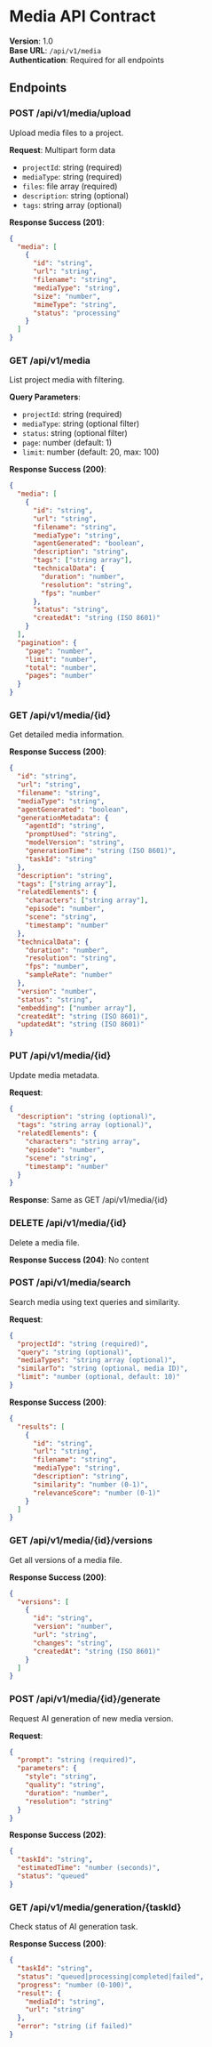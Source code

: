 # Media API Contract

**Version**: 1.0  
**Base URL**: `/api/v1/media`  
**Authentication**: Required for all endpoints

## Endpoints

### POST /api/v1/media/upload
Upload media files to a project.

**Request**: Multipart form data
- `projectId`: string (required)
- `mediaType`: string (required)
- `files`: file array (required)
- `description`: string (optional)
- `tags`: string array (optional)

**Response Success (201)**:
```json
{
  "media": [
    {
      "id": "string",
      "url": "string",
      "filename": "string",
      "mediaType": "string",
      "size": "number",
      "mimeType": "string",
      "status": "processing"
    }
  ]
}
```

### GET /api/v1/media
List project media with filtering.

**Query Parameters**:
- `projectId`: string (required)
- `mediaType`: string (optional filter)
- `status`: string (optional filter)
- `page`: number (default: 1)
- `limit`: number (default: 20, max: 100)

**Response Success (200)**:
```json
{
  "media": [
    {
      "id": "string",
      "url": "string",
      "filename": "string",
      "mediaType": "string",
      "agentGenerated": "boolean",
      "description": "string",
      "tags": ["string array"],
      "technicalData": {
        "duration": "number",
        "resolution": "string",
        "fps": "number"
      },
      "status": "string",
      "createdAt": "string (ISO 8601)"
    }
  ],
  "pagination": {
    "page": "number",
    "limit": "number",
    "total": "number",
    "pages": "number"
  }
}
```

### GET /api/v1/media/{id}
Get detailed media information.

**Response Success (200)**:
```json
{
  "id": "string",
  "url": "string",
  "filename": "string",
  "mediaType": "string",
  "agentGenerated": "boolean",
  "generationMetadata": {
    "agentId": "string",
    "promptUsed": "string",
    "modelVersion": "string",
    "generationTime": "string (ISO 8601)",
    "taskId": "string"
  },
  "description": "string",
  "tags": ["string array"],
  "relatedElements": {
    "characters": ["string array"],
    "episode": "number",
    "scene": "string",
    "timestamp": "number"
  },
  "technicalData": {
    "duration": "number",
    "resolution": "string",
    "fps": "number",
    "sampleRate": "number"
  },
  "version": "number",
  "status": "string",
  "embedding": ["number array"],
  "createdAt": "string (ISO 8601)",
  "updatedAt": "string (ISO 8601)"
}
```

### PUT /api/v1/media/{id}
Update media metadata.

**Request**:
```json
{
  "description": "string (optional)",
  "tags": "string array (optional)",
  "relatedElements": {
    "characters": "string array",
    "episode": "number",
    "scene": "string",
    "timestamp": "number"
  }
}
```

**Response**: Same as GET /api/v1/media/{id}

### DELETE /api/v1/media/{id}
Delete a media file.

**Response Success (204)**: No content

### POST /api/v1/media/search
Search media using text queries and similarity.

**Request**:
```json
{
  "projectId": "string (required)",
  "query": "string (optional)",
  "mediaTypes": "string array (optional)",
  "similarTo": "string (optional, media ID)",
  "limit": "number (optional, default: 10)"
}
```

**Response Success (200)**:
```json
{
  "results": [
    {
      "id": "string",
      "url": "string",
      "filename": "string",
      "mediaType": "string",
      "description": "string",
      "similarity": "number (0-1)",
      "relevanceScore": "number (0-1)"
    }
  ]
}
```

### GET /api/v1/media/{id}/versions
Get all versions of a media file.

**Response Success (200)**:
```json
{
  "versions": [
    {
      "id": "string",
      "version": "number",
      "url": "string",
      "changes": "string",
      "createdAt": "string (ISO 8601)"
    }
  ]
}
```

### POST /api/v1/media/{id}/generate
Request AI generation of new media version.

**Request**:
```json
{
  "prompt": "string (required)",
  "parameters": {
    "style": "string",
    "quality": "string",
    "duration": "number",
    "resolution": "string"
  }
}
```

**Response Success (202)**:
```json
{
  "taskId": "string",
  "estimatedTime": "number (seconds)",
  "status": "queued"
}
```

### GET /api/v1/media/generation/{taskId}
Check status of AI generation task.

**Response Success (200)**:
```json
{
  "taskId": "string",
  "status": "queued|processing|completed|failed",
  "progress": "number (0-100)",
  "result": {
    "mediaId": "string",
    "url": "string"
  },
  "error": "string (if failed)"
}
```